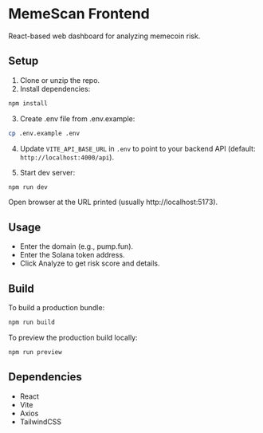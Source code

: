# MemeScan Frontend

React-based web dashboard for analyzing memecoin risk.

## Setup

1. Clone or unzip the repo.
2. Install dependencies:

```bash
npm install
```

3. Create .env file from .env.example:

```bash
cp .env.example .env
```

4. Update `VITE_API_BASE_URL` in `.env` to point to your backend API (default: `http://localhost:4000/api`).

5. Start dev server:

```bash
npm run dev
```

Open browser at the URL printed (usually http://localhost:5173).

## Usage

- Enter the domain (e.g., pump.fun).
- Enter the Solana token address.
- Click Analyze to get risk score and details.

## Build

To build a production bundle:

```bash
npm run build
```

To preview the production build locally:

```bash
npm run preview
```

## Dependencies

- React
- Vite
- Axios
- TailwindCSS
